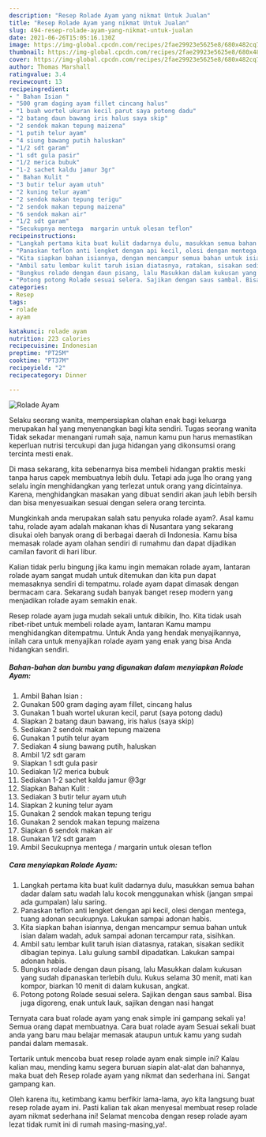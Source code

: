 ```yaml
---
description: "Resep Rolade Ayam yang nikmat Untuk Jualan"
title: "Resep Rolade Ayam yang nikmat Untuk Jualan"
slug: 494-resep-rolade-ayam-yang-nikmat-untuk-jualan
date: 2021-06-26T15:05:16.130Z
image: https://img-global.cpcdn.com/recipes/2fae29923e5625e8/680x482cq70/rolade-ayam-foto-resep-utama.jpg
thumbnail: https://img-global.cpcdn.com/recipes/2fae29923e5625e8/680x482cq70/rolade-ayam-foto-resep-utama.jpg
cover: https://img-global.cpcdn.com/recipes/2fae29923e5625e8/680x482cq70/rolade-ayam-foto-resep-utama.jpg
author: Thomas Marshall
ratingvalue: 3.4
reviewcount: 13
recipeingredient:
- " Bahan Isian "
- "500 gram daging ayam fillet cincang halus"
- "1 buah wortel ukuran kecil parut saya potong dadu"
- "2 batang daun bawang iris halus saya skip"
- "2 sendok makan tepung maizena"
- "1 putih telur ayam"
- "4 siung bawang putih haluskan"
- "1/2 sdt garam"
- "1 sdt gula pasir"
- "1/2 merica bubuk"
- "1-2 sachet kaldu jamur 3gr"
- " Bahan Kulit "
- "3 butir telur ayam utuh"
- "2 kuning telur ayam"
- "2 sendok makan tepung terigu"
- "2 sendok makan tepung maizena"
- "6 sendok makan air"
- "1/2 sdt garam"
- "Secukupnya mentega  margarin untuk olesan teflon"
recipeinstructions:
- "Langkah pertama kita buat kulit dadarnya dulu, masukkan semua bahan dadar dalam satu wadah lalu kocok menggunakan whisk (jangan smpai ada gumpalan) lalu saring."
- "Panaskan teflon anti lengket dengan api kecil, olesi dengan mentega, tuang adonan secukupnya. Lakukan sampai adonan habis."
- "Kita siapkan bahan isiannya, dengan mencampur semua bahan untuk isian dalam wadah, aduk sampai adonan tercampur rata, sisihkan."
- "Ambil satu lembar kulit taruh isian diatasnya, ratakan, sisakan sedikit dibagian tepinya. Lalu gulung sambil dipadatkan. Lakukan sampai adonan habis."
- "Bungkus rolade dengan daun pisang, lalu Masukkan dalam kukusan yang sudah dipanaskan terlebih dulu. Kukus selama 30 menit, mati kan kompor, biarkan 10 menit di dalam kukusan, angkat."
- "Potong potong Rolade sesuai selera. Sajikan dengan saus sambal. Bisa juga digoreng, enak untuk lauk, sajikan dengan nasi hangat"
categories:
- Resep
tags:
- rolade
- ayam

katakunci: rolade ayam 
nutrition: 223 calories
recipecuisine: Indonesian
preptime: "PT25M"
cooktime: "PT37M"
recipeyield: "2"
recipecategory: Dinner

---
```



![Rolade Ayam](https://img-global.cpcdn.com/recipes/2fae29923e5625e8/680x482cq70/rolade-ayam-foto-resep-utama.jpg)

Selaku seorang wanita, mempersiapkan olahan enak bagi keluarga merupakan hal yang menyenangkan bagi kita sendiri. Tugas seorang  wanita Tidak sekadar menangani rumah saja, namun kamu pun harus memastikan keperluan nutrisi tercukupi dan juga hidangan yang dikonsumsi orang tercinta mesti enak.

Di masa  sekarang, kita sebenarnya bisa membeli hidangan praktis meski tanpa harus capek membuatnya lebih dulu. Tetapi ada juga lho orang yang selalu ingin menghidangkan yang terlezat untuk orang yang dicintainya. Karena, menghidangkan masakan yang dibuat sendiri akan jauh lebih bersih dan bisa menyesuaikan sesuai dengan selera orang tercinta. 



Mungkinkah anda merupakan salah satu penyuka rolade ayam?. Asal kamu tahu, rolade ayam adalah makanan khas di Nusantara yang sekarang disukai oleh banyak orang di berbagai daerah di Indonesia. Kamu bisa memasak rolade ayam olahan sendiri di rumahmu dan dapat dijadikan camilan favorit di hari libur.

Kalian tidak perlu bingung jika kamu ingin memakan rolade ayam, lantaran rolade ayam sangat mudah untuk ditemukan dan kita pun dapat memasaknya sendiri di tempatmu. rolade ayam dapat dimasak dengan bermacam cara. Sekarang sudah banyak banget resep modern yang menjadikan rolade ayam semakin enak.

Resep rolade ayam juga mudah sekali untuk dibikin, lho. Kita tidak usah ribet-ribet untuk membeli rolade ayam, lantaran Kamu mampu menghidangkan ditempatmu. Untuk Anda yang hendak menyajikannya, inilah cara untuk menyajikan rolade ayam yang enak yang bisa Anda hidangkan sendiri.

<!--inarticleads1-->

##### Bahan-bahan dan bumbu yang digunakan dalam menyiapkan Rolade Ayam:

1. Ambil  Bahan Isian :
1. Gunakan 500 gram daging ayam fillet, cincang halus
1. Gunakan 1 buah wortel ukuran kecil, parut (saya potong dadu)
1. Siapkan 2 batang daun bawang, iris halus (saya skip)
1. Sediakan 2 sendok makan tepung maizena
1. Gunakan 1 putih telur ayam
1. Sediakan 4 siung bawang putih, haluskan
1. Ambil 1/2 sdt garam
1. Siapkan 1 sdt gula pasir
1. Sediakan 1/2 merica bubuk
1. Sediakan 1-2 sachet kaldu jamur @3gr
1. Siapkan  Bahan Kulit :
1. Sediakan 3 butir telur ayam utuh
1. Siapkan 2 kuning telur ayam
1. Gunakan 2 sendok makan tepung terigu
1. Gunakan 2 sendok makan tepung maizena
1. Siapkan 6 sendok makan air
1. Gunakan 1/2 sdt garam
1. Ambil Secukupnya mentega / margarin untuk olesan teflon




<!--inarticleads2-->

##### Cara menyiapkan Rolade Ayam:

1. Langkah pertama kita buat kulit dadarnya dulu, masukkan semua bahan dadar dalam satu wadah lalu kocok menggunakan whisk (jangan smpai ada gumpalan) lalu saring.
1. Panaskan teflon anti lengket dengan api kecil, olesi dengan mentega, tuang adonan secukupnya. Lakukan sampai adonan habis.
1. Kita siapkan bahan isiannya, dengan mencampur semua bahan untuk isian dalam wadah, aduk sampai adonan tercampur rata, sisihkan.
1. Ambil satu lembar kulit taruh isian diatasnya, ratakan, sisakan sedikit dibagian tepinya. Lalu gulung sambil dipadatkan. Lakukan sampai adonan habis.
1. Bungkus rolade dengan daun pisang, lalu Masukkan dalam kukusan yang sudah dipanaskan terlebih dulu. Kukus selama 30 menit, mati kan kompor, biarkan 10 menit di dalam kukusan, angkat.
1. Potong potong Rolade sesuai selera. Sajikan dengan saus sambal. Bisa juga digoreng, enak untuk lauk, sajikan dengan nasi hangat




Ternyata cara buat rolade ayam yang enak simple ini gampang sekali ya! Semua orang dapat membuatnya. Cara buat rolade ayam Sesuai sekali buat anda yang baru mau belajar memasak ataupun untuk kamu yang sudah pandai dalam memasak.

Tertarik untuk mencoba buat resep rolade ayam enak simple ini? Kalau kalian mau, mending kamu segera buruan siapin alat-alat dan bahannya, maka buat deh Resep rolade ayam yang nikmat dan sederhana ini. Sangat gampang kan. 

Oleh karena itu, ketimbang kamu berfikir lama-lama, ayo kita langsung buat resep rolade ayam ini. Pasti kalian tak akan menyesal membuat resep rolade ayam nikmat sederhana ini! Selamat mencoba dengan resep rolade ayam lezat tidak rumit ini di rumah masing-masing,ya!.


